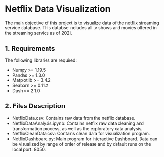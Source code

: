 # Netflix Data Visualization

The main objective of this project is to visualize data of the netflix streaming service database. 
This databse includes all tv shows and movies offered in the streaming service as of 2021.

## 1. Requirements
 
The following libraries are required:

- Numpy >= 1.19.5
- Pandas >= 1.3.0
- Matplotlib >= 3.4.2
- Seaborn >= 0.11.2
- Dash >= 2.1.0

## 2. Files Description

- NetflixData.csv: Contains raw data from the netflix database.
- NetflixDataAnalysis.ipynb: Contains netflix raw data cleaning and transformation process, as well as the exploratory data analysis.
- NetflixCleanData.csv: Contains clean data for visualization program.
- NetflixDashboard.py: Main program for interactive Dashboard. Data can be visualized by range of order of release and by default runs on the local port: 8050.
